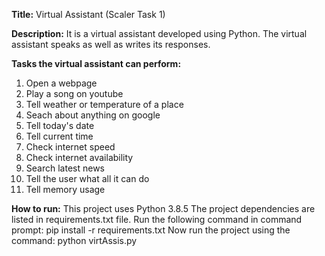**Title:** Virtual Assistant (Scaler Task 1)

**Description:** It is a virtual assistant developed using Python. The virtual assistant speaks as well as writes its responses.

**Tasks the virtual assistant can perform:**
1. Open a webpage
2. Play a song on youtube
3. Tell weather or temperature of a place
4. Seach about anything on google
5. Tell today's date
6. Tell current time
7. Check internet speed
8. Check internet availability
9. Search latest news
10. Tell the user what all it can do
11. Tell memory usage

**How to run:**
This project uses Python 3.8.5
The project dependencies are listed in requirements.txt file.
Run the following command in command prompt: pip install -r requirements.txt
Now run the project using the command: python virtAssis.py
